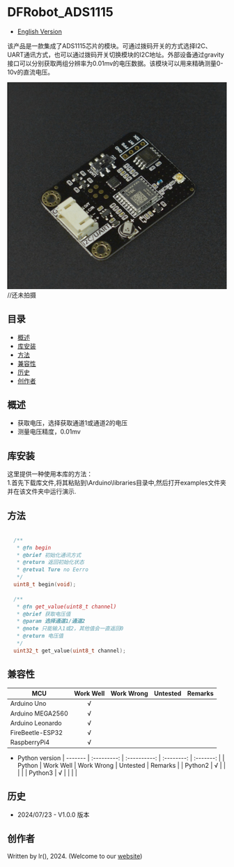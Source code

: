 # DFRobot_ADS1115
- [English Version](./README.md)

该产品是一款集成了ADS1115芯片的模块。可通过拨码开关的方式选择I2C、UART通讯方式，也可以通过拨码开关切换模块的I2C地址。外部设备通过gravity接口可以分别获取两组分辨率为0.01mv的电压数据。该模块可以用来精确测量0-10v的直流电压。

![产品效果图片](./resources/images/DFR1103.png)//还未拍摄

## 目录

* [概述](#概述)
* [库安装](#库安装)
* [方法](#方法)
* [兼容性](#兼容性y)
* [历史](#历史)
* [创作者](#创作者)

## 概述

  * 获取电压，选择获取通道1或通道2的电压
  * 测量电压精度，0.01mv


## 库安装
这里提供一种使用本库的方法：<br>
1.首先下载库文件,将其粘贴到\Arduino\libraries目录中,然后打开examples文件夹并在该文件夹中运行演示.<br>


## 方法

```C++

  /**
   * @fn begin
   * @brief 初始化通讯方式
   * @return 返回初始化状态
   * @retval Ture no Eerro
   */
  uint8_t begin(void);

  /**
   * @fn get_value(uint8_t channel)
   * @brief 获取电压值
   * @param 选择通道1/通道2 
   * @note 只能输入1或2，其他值会一直返回0
   * @return 电压值
   */
  uint32_t get_value(uint8_t channel);
```
## 兼容性

MCU                | Work Well    |   Work Wrong    | Untested    | Remarks
------------------ | :----------: | :-------------: | :---------: | :----:
Arduino Uno        |      √       |                 |             |
Arduino MEGA2560   |      √       |                 |             |
Arduino Leonardo   |      √       |                 |             |
FireBeetle-ESP32   |      √       |                 |             |
RaspberryPi4       |      √       |                 |             |

- Python version
| ------- | :---------: | :----------: | :--------: | :-------: |
| Python  | Work Well   | Work Wrong   | Untested   | Remarks   |
| Python2 |     √       |              |            |           |
| Python3 |     √       |              |            |           |

## 历史

- 2024/07/23 - V1.0.0 版本

## 创作者

Written by lr(), 2024. (Welcome to our [website](https://www.dfrobot.com/))